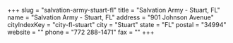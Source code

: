 +++
slug = "salvation-army-stuart-fl"
title = "Salvation Army - Stuart, FL"
name = "Salvation Army - Stuart, FL"
address = "901 Johnson Avenue"
cityIndexKey = "city-fl-stuart"
city = "Stuart"
state = "FL"
postal = "34994"
website = ""
phone = "772 288-1471"
fax = ""
+++
